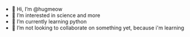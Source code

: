 - 👋 Hi, I’m @hugmeow
- 👀 I’m interested in science and more
- 🌱 I’m currently learning python
- 💞️ I’m not looking to collaborate on something yet, because i'm learning

<!---
hugmeow/hugmeow is a ✨ special ✨ repository because its `README.md` (this file) appears on your GitHub profile.
You can click the Preview link to take a look at your changes.
--->
